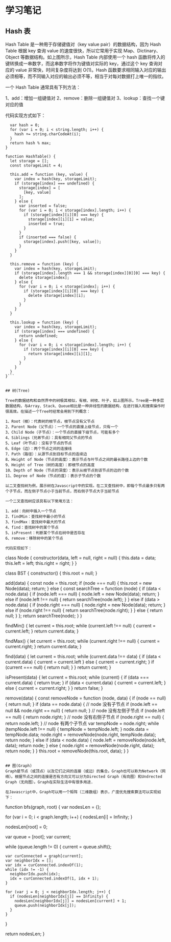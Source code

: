 # 学习笔记

## Hash 表

Hash Table 是一种用于存储键值对（key value pair）的数据结构，因为 Hash Table 根据 key 查询 value 的速度很快，所以它常用于实现 Map、Dictinary、Object 等数据结构。如上图所示，Hash Table 内部使用一个 hash 函数将传入的键转换成一串数字，而这串数字将作为键值对实际的 key，通过这个 key 查询对应的 value 非常快，时间复杂度将达到 O(1)。Hash 函数要求相同输入对应的输出必须相等，而不同输入对应的输出必须不等，相当于对每对数据打上唯一的指纹。

一个 Hash Table 通常具有下列方法：

1、add：增加一组键值对
2、remove：删除一组键值对
3、lookup：查找一个键对应的值

代码实现方式如下：

````function hash(string, max) {
  var hash = 0;
  for (var i = 0; i < string.length; i++) {
    hash += string.charCodeAt(i);
  }
  return hash % max;
}

function HashTable() {
  let storage = [];
  const storageLimit = 4;

  this.add = function (key, value) {
    var index = hash(key, storageLimit);
    if (storage[index] === undefined) {
      storage[index] = [
        [key, value]
      ];
    } else {
      var inserted = false;
      for (var i = 0; i < storage[index].length; i++) {
        if (storage[index][i][0] === key) {
          storage[index][i][1] = value;
          inserted = true;
        }
      }
      if (inserted === false) {
        storage[index].push([key, value]);
      }
    }
  }

  this.remove = function (key) {
    var index = hash(key, storageLimit);
    if (storage[index].length === 1 && storage[index][0][0] === key) {
      delete storage[index];
    } else {
      for (var i = 0; i < storage[index]; i++) {
        if (storage[index][i][0] === key) {
          delete storage[index][i];
        }
      }
    }
  }

  this.lookup = function (key) {
    var index = hash(key, storageLimit);
    if (storage[index] === undefined) {
      return undefined;
    } else {
      for (var i = 0; i < storage[index].length; i++) {
        if (storage[index][i][0] === key) {
          return storage[index][i][1];
        }
      }
    }
  }
}```


## 树(Tree)

Tree的数据结构和自然界中的树极其相似，有根、树枝、叶子，如上图所示。Tree是一种多层数据结构，与Array、Stack、Queue相比是一种非线性的数据结构，在进行插入和搜索操作时很高效。在描述一个Tree时经常会用到下列概念：

1、Root（根）：代表树的根节点，根节点没有父节点
2、Parent Node（父节点）：一个节点的直接上级节点，只有一个
3、Child Node（子节点）：一个节点的直接下级节点，可能有多个
4、Siblings（兄弟节点）：具有相同父节点的节点
5、Leaf（叶节点）：没有子节点的节点
6、Edge（边）：两个节点之间的连接线
7、Path（路径）：从源节点到目标节点的连续边
8、Height of Node（节点的高度）：表示节点与叶节点之间的最长路径上边的个数
9、Height of Tree（树的高度）：即根节点的高度
10、Depth of Node（节点的深度）：表示从根节点到该节点的边的个数
11、Degree of Node（节点的度）：表示子节点的个数

以二叉查找树为例，展示树在Javascript中的实现。在二叉查找树中，即每个节点最多只有两个子节点，而左侧子节点小于当前节点，而右侧子节点大于当前节点

一个二叉查找树应该具有以下常用方法：

1、add：向树中插入一个节点
2、findMin：查找树中最小的节点
3、findMax：查找树中最大的节点
4、find：查找树中的某个节点
5、isPresent：判断某个节点在树中是否存在
6、remove：移除树中的某个节点

代码实现如下：
````

class Node {
constructor(data, left = null, right = null) {
this.data = data;
this.left = left;
this.right = right;
}
}

class BST {
constructor() {
this.root = null;
}

add(data) {
const node = this.root;
if (node === null) {
this.root = new Node(data);
return;
} else {
const searchTree = function (node) {
if (data < node.data) {
if (node.left === null) {
node.left = new Node(data);
return;
} else if (node.left !== null) {
return searchTree(node.left);
}
} else if (data > node.data) {
if (node.right === null) {
node.right = new Node(data);
return;
} else if (node.right !== null) {
return searchTree(node.right);
}
} else {
return null;
}
};
return searchTree(node);
}
}

findMin() {
let current = this.root;
while (current.left !== null) {
current = current.left;
}
return current.data;
}

findMax() {
let current = this.root;
while (current.right !== null) {
current = current.right;
}
return current.data;
}

find(data) {
let current = this.root;
while (current.data !== data) {
if (data < current.data) {
current = current.left
} else {
current = current.right;
}
if (current === null) {
return null;
}
}
return current;
}

isPresent(data) {
let current = this.root;
while (current) {
if (data === current.data) {
return true;
}
if (data < current.data) {
current = current.left;
} else {
current = current.right;
}
}
return false;
}

remove(data) {
const removeNode = function (node, data) {
if (node == null) {
return null;
}
if (data == node.data) {
// node 没有子节点
if (node.left == null && node.right == null) {
return null;
}
// node 没有左侧子节点
if (node.left == null) {
return node.right;
}
// node 没有右侧子节点
if (node.right == null) {
return node.left;
}
// node 有两个子节点
var tempNode = node.right;
while (tempNode.left !== null) {
tempNode = tempNode.left;
}
node.data = tempNode.data;
node.right = removeNode(node.right, tempNode.data);
return node;
} else if (data < node.data) {
node.left = removeNode(node.left, data);
return node;
} else {
node.right = removeNode(node.right, data);
return node;
}
}
this.root = removeNode(this.root, data);
}
}

```

## 图(Graph)
Graph是节点（或顶点）以及它们之间的连接（或边）的集合。Graph也可以称为Network（网络）。根据节点之间的连接是否有方向又可以分为Directed Graph（有向图）和Undrected Graph（无向图）。Graph在实际生活中有很多用途.

在Javascript中，Graph可以用一个矩阵（二维数组）表示，广度优先搜索算法可以实现如下：
```

function bfs(graph, root) {
var nodesLen = {};

for (var i = 0; i < graph.length; i++) {
nodesLen[i] = Infinity;
}

nodesLen[root] = 0;

var queue = [root];
var current;

while (queue.length != 0) {
current = queue.shift();

    var curConnected = graph[current];
    var neighborIdx = [];
    var idx = curConnected.indexOf(1);
    while (idx != -1) {
      neighborIdx.push(idx);
      idx = curConnected.indexOf(1, idx + 1);
    }

    for (var j = 0; j < neighborIdx.length; j++) {
      if (nodesLen[neighborIdx[j]] == Infinity) {
        nodesLen[neighborIdx[j]] = nodesLen[current] + 1;
        queue.push(neighborIdx[j]);
      }
    }

}

return nodesLen;
}

```

```
